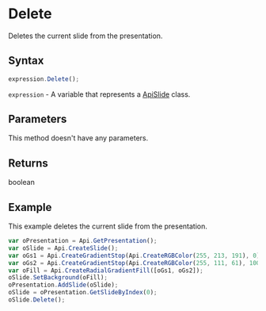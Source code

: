 # Delete

Deletes the current slide from the presentation.

## Syntax

```javascript
expression.Delete();
```

`expression` - A variable that represents a [ApiSlide](../ApiSlide.md) class.

## Parameters

This method doesn't have any parameters.

## Returns

boolean

## Example

This example deletes the current slide from the presentation.

```javascript editor-pptx
var oPresentation = Api.GetPresentation();
var oSlide = Api.CreateSlide();
var oGs1 = Api.CreateGradientStop(Api.CreateRGBColor(255, 213, 191), 0);
var oGs2 = Api.CreateGradientStop(Api.CreateRGBColor(255, 111, 61), 100000);
var oFill = Api.CreateRadialGradientFill([oGs1, oGs2]);
oSlide.SetBackground(oFill);
oPresentation.AddSlide(oSlide);
oSlide = oPresentation.GetSlideByIndex(0);
oSlide.Delete();
```
